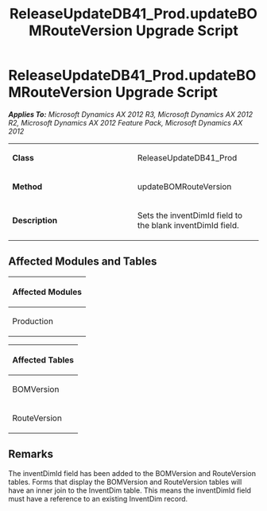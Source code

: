 ﻿---
title: ReleaseUpdateDB41_Prod.updateBOMRouteVersion Upgrade Script
TOCTitle: ReleaseUpdateDB41_Prod.updateBOMRouteVersion Upgrade Script
ms:assetid: 8e7d99e7-4d5c-f2d5-571b-19ae22b3d698
ms:mtpsurl: https://msdn.microsoft.com/en-us/library/JJ736507(v=AX.60)
ms:contentKeyID: 49709696
ms.date: 05/18/2015
mtps_version: v=AX.60
---

# ReleaseUpdateDB41\_Prod.updateBOMRouteVersion Upgrade Script 


_**Applies To:** Microsoft Dynamics AX 2012 R3, Microsoft Dynamics AX 2012 R2, Microsoft Dynamics AX 2012 Feature Pack, Microsoft Dynamics AX 2012_

<table>
<colgroup>
<col style="width: 50%" />
<col style="width: 50%" />
</colgroup>
<tbody>
<tr class="odd">
<td><p><strong>Class</strong></p></td>
<td><p>ReleaseUpdateDB41_Prod</p></td>
</tr>
<tr class="even">
<td><p><strong>Method</strong></p></td>
<td><p>updateBOMRouteVersion</p></td>
</tr>
<tr class="odd">
<td><p><strong>Description</strong></p></td>
<td><p>Sets the inventDimId field to the blank inventDimId field.</p></td>
</tr>
</tbody>
</table>


## Affected Modules and Tables

<table>
<colgroup>
<col style="width: 100%" />
</colgroup>
<thead>
<tr class="header">
<th><p>Affected Modules</p></th>
</tr>
</thead>
<tbody>
<tr class="odd">
<td><p>Production</p></td>
</tr>
</tbody>
</table>


<table>
<colgroup>
<col style="width: 100%" />
</colgroup>
<thead>
<tr class="header">
<th><p>Affected Tables</p></th>
</tr>
</thead>
<tbody>
<tr class="odd">
<td><p>BOMVersion</p></td>
</tr>
<tr class="even">
<td><p>RouteVersion</p></td>
</tr>
</tbody>
</table>


## Remarks

The inventDimId field has been added to the BOMVersion and RouteVersion tables. Forms that display the BOMVersion and RouteVersion tables will have an inner join to the InventDim table. This means the inventDimId field must have a reference to an existing InventDim record.

  


